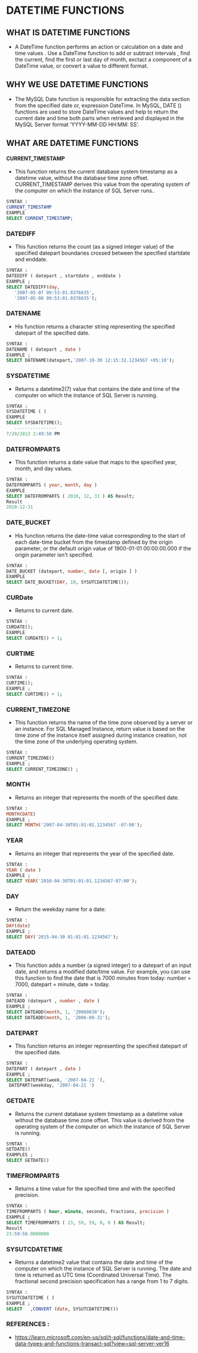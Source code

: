 # DATETIME FUNCTIONS 
 
## WHAT IS DATETIME FUNCTIONS
* A DateTime function performs an action or calculation on a date and time values . Use a DateTime function to add or subtract intervals , find the current, find the first or last day of month, exctact a component of a DateTime value, or convert a value to  different format.

## WHY WE USE DATETIME FUNCTIONS
* The MySQL Date function is responsible for extracting the data section from the specified date or, expression DateTime. In MySQL, DATE () functions are used to store DateTime values and help to return the current date and time both parts when retrieved and displayed in the MySQL Server format ‘YYYY-MM-DD HH:MM: SS’.

## WHAT ARE DATETIME FUNCTIONS

#### CURRENT_TIMESTAMP
* This function returns the current database system timestamp as a datetime value, without the database time zone offset.   CURRENT_TIMESTAMP derives this value from the operating system of the computer on which the instance of SQL Server runs.. 
``` SQL         
SYNTAX :
CURRENT_TIMESTAMP
EXAMPLE
SELECT CURRENT_TIMESTAMP;
```    
### DATEDIFF
* This function returns the count (as a signed integer value) of the specified datepart boundaries crossed between the specified startdate and enddate.
```SQL
SYNTAX :
DATEDIFF ( datepart , startdate , enddate )
EXAMPLE ;
SELECT DATEDIFF(day,
   '2007-05-07 09:53:01.0376635',
   '2007-05-08 09:53:01.0376635');
```
### DATENAME 
* His function returns a character string representing the specified datepart of the specified date.
```SQL
SYNTAX :
DATENAME ( datepart , date )
EXAMPLE ;
SELECT DATENAME(datepart,'2007-10-30 12:15:32.1234567 +05:10');
```
### SYSDATETIME
* Returns a datetime2(7) value that contains the date and time of the computer on which the instance of SQL Server is running.
```SQL
SYNTAX :
SYSDATETIME ( )
EXAMPLE
SELECT SYSDATETIME();
   ----------------  
7/20/2013 2:49:59 PM
```
### DATEFROMPARTS
* This function returns a date value that maps to the specified  year, month, and day values.
```SQL
SYNTAX :
DATEFROMPARTS ( year, month, day )
EXAMPLE
SELECT DATEFROMPARTS ( 2010, 12, 31 ) AS Result;
Result    
2010-12-31
```
### DATE_BUCKET
* His function returns the date-time value corresponding to the start of each date-time bucket from the timestamp defined by the origin parameter, or the default origin value of 1900-01-01 00:00:00.000 if the origin parameter isn't specified.
```SQL 
SYNTAX :
DATE_BUCKET (datepart, number, date [, origin ] )
EXAMPLE 
SELECT DATE_BUCKET(DAY, 10, SYSUTCDATETIME());
```
### CURDate
* Returns to current date.
```SQL
STNTAX :
CURDATE();
EXAMPLE
SELECT CURDATE() + 1;
```
### CURTIME
* Returns to current time.
```SQL 
SYNTAX :
CURTIME();
EXAMPLE ;
SELECT CURTIME() + 1;
```
### CURRENT_TIMEZONE
* This function returns the name of the time zone observed by a server or an instance. For SQL Managed Instance, return value is based on the time zone of the instance itself assigned during instance creation, not the time zone of the underlying operating system.
```SQL
SYNTAX :
CURRENT_TIMEZONE()
EXAMPLE ;
SELECT CURRENT_TIMEZONE() ;
```
### MONTH
* Returns an integer that represents the month of the specified date.
```SQL
SYNTAX :
MONTH(DATE)
EXAMPLE ;
SELECT MONTH('2007-04-30T01:01:01.1234567 -07:00');
```
### YEAR
* Returns an integer that represents the year of the specified date.
```SQL
STNTAX :
YEAR ( date )
EXAMPLE ;
SELECT YEAR('2010-04-30T01:01:01.1234567-07:00');
```
### DAY
* Return the weekday name for a date:
```SQL
SYNTAX :
DAY(date)
EXAMPLE ;
SELECT DAY('2015-04-30 01:01:01.1234567');
```
### DATEADD 
* This function adds a number (a signed integer) to a datepart of an input date, and returns a modified date/time value. For example, you can use this function to find the date that is 7000 minutes from today: number = 7000, datepart = minute, date = today.
```SQL
SYNTAX :
DATEADD (datepart , number , date )
EXAMPLE ;
SELECT DATEADD(month, 1, '20060830');
SELECT DATEADD(month, 1, '2006-08-31');
```
### DATEPART
* This function returns an integer representing the specified datepart of the specified date.
```SQL
SYNTAX :
DATEPART ( datepart , date )
EXAMPLE ;
SELECT DATEPART(week, '2007-04-21 '),
 DATEPART(weekday, '2007-04-21 ')
 ```
 ### GETDATE 
* Returns the current database system timestamp as a datetime value without the database time zone offset. This value is derived from the operating system of the computer on which the instance of SQL Server is running.
```SQL
SYNTAX :
GETDATE()
EXAMPLES ;
SELECT GETDATE()
```
### TIMEFROMPARTS
* Returns a time value for the specified time and with the specified precision.
```SQL
SYNTAX :
TIMEFROMPARTS ( hour, minute, seconds, fractions, precision )
EXAMPLE ;
SELECT TIMEFROMPARTS ( 23, 59, 59, 0, 0 ) AS Result;
Result   
23:59:59.0000000 
```
### SYSUTCDATETIME
* Returns a datetime2 value that contains the date and time of the computer on which the instance of SQL Server is running. The date and time is returned as UTC time (Coordinated Universal Time). The fractional second precision specification has a range from 1 to 7 digits.
```SQL
SYNTAX :
SYSUTCDATETIME ( )
EXAMPLE ;
SELECT   ,CONVERT (date, SYSUTCDATETIME())
```
### REFERENCES :
* https://learn.microsoft.com/en-us/sql/t-sql/functions/date-and-time-data-types-and-functions-transact-sql?view=sql-server-ver16













 



